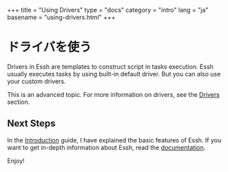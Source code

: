 +++
title = "Using Drivers"
type = "docs"
category = "intro"
lang = "ja"
basename = "using-drivers.html"
+++

# ドライバを使う

Drivers in Essh are templates to construct script in tasks execution.
Essh usually executes tasks by using built-in default driver. But you can also use your custom drivers.

This is an advanced topic. For more information on drivers, see the [Drivers](/docs/ja/drivers.html) section.

## Next Steps

In the [Introduction](/intro/ja/index.html) guide, I have explained the basic features of Essh. If you want to get in-depth information about Essh, read the [documentation](/docs/ja/index.html).

Enjoy!
